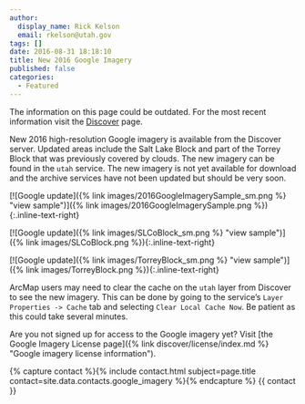 ```yaml
---
author:
  display_name: Rick Kelson
  email: rkelson@utah.gov
tags: []
date: 2016-08-31 18:18:10
title: New 2016 Google Imagery
published: false
categories:
  - Featured
---
```


<div class="grid pop">
  <p class="text-center">The information on this page could be outdated. For the most recent information visit the <a href="{% link discover/index.html %}">Discover</a> page.</p>
</div>

New 2016 high-resolution Google imagery is available from the Discover server. Updated areas include the Salt Lake Block and part of the Torrey Block that was previously covered by clouds. The new imagery can be found in the `utah` service. The new imagery is not yet available for download and the archive services have not been updated but should be very soon.

[![Google update]({% link images/2016GoogleImagerySample_sm.png %} "view sample")]({% link images/2016GoogleImagerySample.png %}){:.inline-text-right}

[![Google update]({% link images/SLCoBlock_sm.png %} "view sample")]({% link images/SLCoBlock.png %}){:.inline-text-right}

[![Google update]({% link images/TorreyBlock_sm.png %} "view sample")]({% link images/TorreyBlock.png %}){:.inline-text-right}

ArcMap users may need to clear the cache on the `utah` layer from Discover to see the new imagery. This can be done by going to the service’s `Layer Properties -> Cache` tab and selecting `Clear Local Cache Now`. Be patient as this could take several minutes.

Are you not signed up for access to the Google imagery yet? Visit [the Google Imagery License page]({% link discover/license/index.md %} "Google imagery license information").

{% capture contact %}{% include contact.html subject=page.title contact=site.data.contacts.google_imagery %}{% endcapture %}
{{ contact }}
